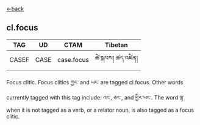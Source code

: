 [<-back](en/pos/postag_features/postag_features.md)

## cl.focus</br>

|   TAG    | UD | CTAM | Tibetan |
| -------- | ------- | ---- | ---- |
| CASEF | CASE   | case.focus | ཚེ་སྐབས། ཚད་འཛིན།


Focus clitic. Focus clitics ཀྱང་ and ཡང་ are tagged cl.focus. Other words currently tagged with
this tag include: འང་, ཅང་, and ཕྱིར་ཡང་. The word ལྟ་ when it is not tagged as a verb, or a relator
noun, is also tagged as a focus clitic.